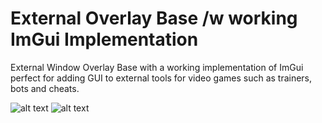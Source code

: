 # External Overlay Base /w working ImGui Implementation
External Window Overlay Base with a working implementation of ImGui perfect for adding GUI to external tools for video games such as trainers, bots and cheats. 

![alt text](https://i.imgur.com/1I2hg5a.png)
![alt text](https://i.imgur.com/bQeBGIM.png)
